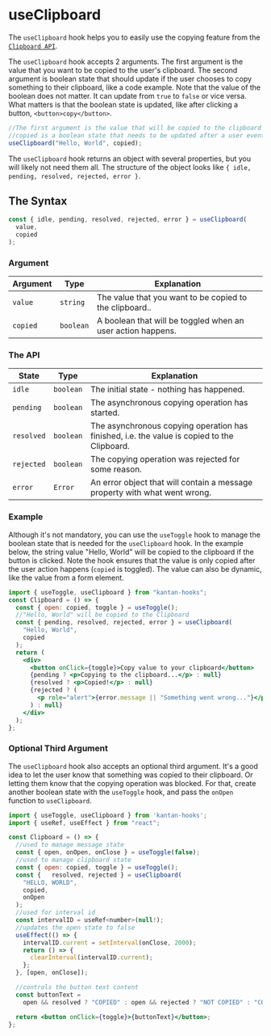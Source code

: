 # useClipboard

The `useClipboard` hook helps you to easily use the copying feature from the [`Clipboard API`](https://developer.mozilla.org/en-US/docs/Web/API/Clipboard_API).

The `useClipboard` hook accepts 2 arguments. The first argument is the value that you want to be copied to the user's clipboard. The second argument is boolean state that should update if the user chooses to copy something to their clipboard, like a code example. Note that the value of the boolean does not matter. It can update from `true` to `false` or vice versa. What matters is that the boolean state is updated, like after clicking a button, `<button>copy</button>`.

```jsx
//The first argument is the value that will be copied to the clipboard
//copied is a boolean state that needs to be updated after a user event occurs
useClipboard("Hello, World", copied);
```

The `useClipboard` hook returns an object with several properties, but you will likely not need them all. The structure of the object looks like `{ idle, pending, resolved, rejected, error }`.

## The Syntax

```jsx
const { idle, pending, resolved, rejected, error } = useClipboard(
  value,
  copied
);
```

### Argument

| Argument | Type      | Explanation                                                 |
| -------- | --------- | ----------------------------------------------------------- |
| `value`  | `string`  | The value that you want to be copied to the clipboard..     |
| `copied` | `boolean` | A boolean that will be toggled when an user action happens. |

### The API

| State      | Type      | Explanation                                                                                 |
| ---------- | --------- | ------------------------------------------------------------------------------------------- |
| `idle`     | `boolean` | The initial state - nothing has happened.                                                   |
| `pending`  | `boolean` | The asynchronous copying operation has started.                                             |
| `resolved` | `boolean` | The asynchronous copying operation has finished, i.e. the value is copied to the Clipboard. |
| `rejected` | `boolean` | The copying operation was rejected for some reason.                                         |
| `error`    | `Error`   | An error object that will contain a message property with what went wrong.                  |

### Example

Although it's not mandatory, you can use the `useToggle` hook to manage the boolean state that is needed for the `useClipboard` hook.
In the example below, the string value "Hello, World" will be copied to the clipboard if the button is clicked. Note the hook ensures that the value is only copied after the user action happens (`copied` is toggled). The value can also be dynamic, like the value from a form element.

```jsx title=src/Clipboard.js
import { useToggle, useClipboard } from "kantan-hooks";
const Clipboard = () => {
  const { open: copied, toggle } = useToggle();
  //"Hello, World" will be copied to the Clipboard
  const { pending, resolved, rejected, error } = useClipboard(
    "Hello, World",
    copied
  );
  return (
    <div>
      <button onClick={toggle}>Copy value to your clipboard</button>
      {pending ? <p>Copying to the clipboard...</p> : null}
      {resolved ? <p>Copied!</p> : null}
      {rejected ? (
        <p role="alert">{error.message || "Something went wrong..."}</p>
      ) : null}
    </div>
  );
};
```

### Optional Third Argument

The `useClipboard` hook also accepts an optional third argument. It's a good idea to let the user know that something was copied to their clipboard. Or letting them know that the copying operation was blocked. For that, create another boolean state with the `useToggle` hook, and pass the `onOpen` function to `useClipboard`.

```jsx
import { useToggle, useClipboard } from 'kantan-hooks';
import { useRef, useEffect } from "react";

const Clipboard = () => {
  //used to manage message state
  const { open, onOpen, onClose } = useToggle(false);
  //used to manage clipboard state
  const { open: copied, toggle } = useToggle();
  const {   resolved, rejected } = useClipboard(
    "HELLO, WORLD",
    copied,
    onOpen
  );
  //used for interval id
  const intervalID = useRef<number>(null!);
  //updates the open state to false
  useEffect(() => {
    intervalID.current = setInterval(onClose, 2000);
    return () => {
      clearInterval(intervalID.current);
    };
  }, [open, onClose]);

  //controls the button text content
  const buttonText =
    open && resolved ? "COPIED" : open && rejected ? "NOT COPIED" : "COPY";

  return <button onClick={toggle}>{buttonText}</button>;
};
```
